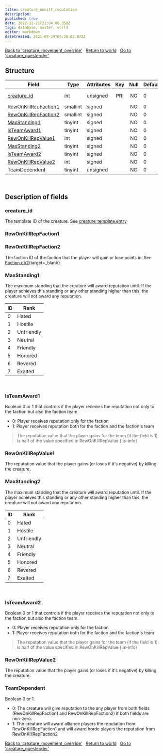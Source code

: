 ```yaml
---
title: creature_onkill_reputation
description: 
published: true
date: 2022-11-21T21:04:06.350Z
tags: database, master, world
editor: markdown
dateCreated: 2021-08-30T09:30:02.872Z
---
```


<a href="https://trinitycore.info/en/database/master/world/creature_movement_override" class="mt-5 v-btn v-btn--depressed v-btn--flat v-btn--outlined theme--light v-size--default darkblue--text text--lighten-3"><span class="v-btn__content"><i aria-hidden="true" class="v-icon notranslate v-icon--left mdi mdi-arrow-left theme--light"></i><span>Back to 'creature_movement_override'</span></span></a>&nbsp;&nbsp;&nbsp;<a href="https://trinitycore.info/en/database/master/world/home" class="mt-5 v-btn v-btn--depressed v-btn--flat v-btn--outlined theme--light v-size--default darkblue--text text--lighten-3"><span class="v-btn__content"><i aria-hidden="true" class="v-icon notranslate v-icon--left mdi mdi-home-outline theme--light"></i><span>Return to world</span></span></a>&nbsp;&nbsp;&nbsp;<a href="https://trinitycore.info/en/database/master/world/creature_questender" class="mt-5 v-btn v-btn--depressed v-btn--flat v-btn--outlined theme--light v-size--default darkblue--text text--lighten-3"><span class="v-btn__content"><span>Go to 'creature_questender'</span><i aria-hidden="true" class="v-icon notranslate v-icon--right mdi mdi-arrow-right theme--light"></i></span></a>

## Structure

| Field | Type | Attributes | Key | Null | Default | Extra | Comment |
| --- | --- | --- | :---: | :---: | --- | --- | --- |
| [creature_id](#creature_id) | int | unsigned | PRI | NO | 0 |  | Creature Identifier |
| [RewOnKillRepFaction1](#rewonkillrepfaction1) | smallint | signed |  | NO | 0 |  |  |
| [RewOnKillRepFaction2](#rewonkillrepfaction2) | smallint | signed |  | NO | 0 |  |  |
| [MaxStanding1](#maxstanding1) | tinyint | signed |  | NO | 0 |  |  |
| [IsTeamAward1](#isteamaward1) | tinyint | signed |  | NO | 0 |  |  |
| [RewOnKillRepValue1](#rewonkillrepvalue1) | int | signed |  | NO | 0 |  |  |
| [MaxStanding2](#maxstanding2) | tinyint | signed |  | NO | 0 |  |  |
| [IsTeamAward2](#isteamaward2) | tinyint | signed |  | NO | 0 |  |  |
| [RewOnKillRepValue2](#rewonkillrepvalue2) | int | signed |  | NO | 0 |  |  |
| [TeamDependent](#teamdependent) | tinyint | unsigned |  | NO | 0 |  |  |
&nbsp;
## Description of fields

### creature_id
The template ID of the creature. See [creature_template.entry](/en/database/master/world/creature_template#entry)
&nbsp;

### RewOnKillRepFaction1

### RewOnKillRepFaction2
The faction ID of the faction that the player will gain or lose points in. See [Faction.db2](https://wow.tools/dbc/?dbc=faction){target=_blank}
&nbsp;

### MaxStanding1
The maximum standing that the creature will award reputation until. If the player achieves this standing or any other standing higher than this, the creature will not award any reputation.

| ID  | Rank       |
| --- | ---------- |
| 0   | Hated      |
| 1   | Hostile    |
| 2   | Unfriendly |
| 3   | Neutral    |
| 4   | Friendly   |
| 5   | Honored    |
| 6   | Revered    |
| 7   | Exalted    |
&nbsp;

### IsTeamAward1
Boolean 0 or 1 that controls if the player receives the reputation not only to the faction but also the faction team.

- 0: Player receives reputation only for the faction
- 1: Player receives reputation both for the faction and the faction's team

> The reputation value that the player gains for the team (if the field is 1) is half of the value specified in RewOnKillRepValue
{.is-info}

### RewOnKillRepValue1
The reputation value that the player gains (or loses if it's negative) by killing the creature.
&nbsp;

### MaxStanding2
The maximum standing that the creature will award reputation until. If the player achieves this standing or any other standing higher than this, the creature will not award any reputation.

| ID  | Rank       |
| --- | ---------- |
| 0   | Hated      |
| 1   | Hostile    |
| 2   | Unfriendly |
| 3   | Neutral    |
| 4   | Friendly   |
| 5   | Honored    |
| 6   | Revered    |
| 7   | Exalted    |
&nbsp;

### IsTeamAward2
Boolean 0 or 1 that controls if the player receives the reputation not only to the faction but also the faction team.

- 0: Player receives reputation only for the faction
- 1: Player receives reputation both for the faction and the faction's team

> The reputation value that the player gains for the team (if the field is 1) is half of the value specified in RewOnKillRepValue
{.is-info}

### RewOnKillRepValue2
The reputation value that the player gains (or loses if it's negative) by killing the creature.
&nbsp;

### TeamDependent
Boolean 0 or 1.

- 0: The creature will give reputation to the any player from both fields (RewOnKillRepFaction1 and RewOnKillRepFaction2) if both fields are non-zero.
- 1: The creature will award alliance players the reputation from RewOnKillRepFaction1 and will award horde players the reputation from RewOnKillRepFaction2
&nbsp;

<a href="https://trinitycore.info/en/database/master/world/creature_movement_override" class="mt-5 v-btn v-btn--depressed v-btn--flat v-btn--outlined theme--light v-size--default darkblue--text text--lighten-3"><span class="v-btn__content"><i aria-hidden="true" class="v-icon notranslate v-icon--left mdi mdi-arrow-left theme--light"></i><span>Back to 'creature_movement_override'</span></span></a>&nbsp;&nbsp;&nbsp;<a href="https://trinitycore.info/en/database/master/world/home" class="mt-5 v-btn v-btn--depressed v-btn--flat v-btn--outlined theme--light v-size--default darkblue--text text--lighten-3"><span class="v-btn__content"><i aria-hidden="true" class="v-icon notranslate v-icon--left mdi mdi-home-outline theme--light"></i><span>Return to world</span></span></a>&nbsp;&nbsp;&nbsp;<a href="https://trinitycore.info/en/database/master/world/creature_questender" class="mt-5 v-btn v-btn--depressed v-btn--flat v-btn--outlined theme--light v-size--default darkblue--text text--lighten-3"><span class="v-btn__content"><span>Go to 'creature_questender'</span><i aria-hidden="true" class="v-icon notranslate v-icon--right mdi mdi-arrow-right theme--light"></i></span></a>


